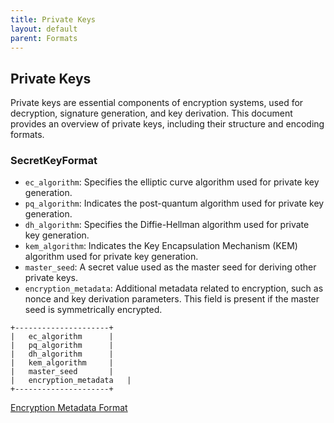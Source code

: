 ```yaml
---
title: Private Keys
layout: default
parent: Formats
---
```


## Private Keys

Private keys are essential components of encryption systems, used for decryption, signature generation, and key derivation. This document provides an overview of private keys, including their structure and encoding formats.

### SecretKeyFormat

- `ec_algorithm`: Specifies the elliptic curve algorithm used for private key generation.
- `pq_algorithm`: Indicates the post-quantum algorithm used for private key generation.
- `dh_algorithm`: Specifies the Diffie-Hellman algorithm used for private key generation.
- `kem_algorithm`: Indicates the Key Encapsulation Mechanism (KEM) algorithm used for private key generation.
- `master_seed`: A secret value used as the master seed for deriving other private keys.
- `encryption_metadata`: Additional metadata related to encryption, such as nonce and key derivation parameters. This field is present if the master seed is symmetrically encrypted.

```
+---------------------+
|   ec_algorithm      |
|   pq_algorithm      |
|   dh_algorithm      |
|   kem_algorithm     |
|   master_seed       |
|   encryption_metadata   |
+---------------------+
```

[Encryption Metadata Format](./encryption-metadata-format)
